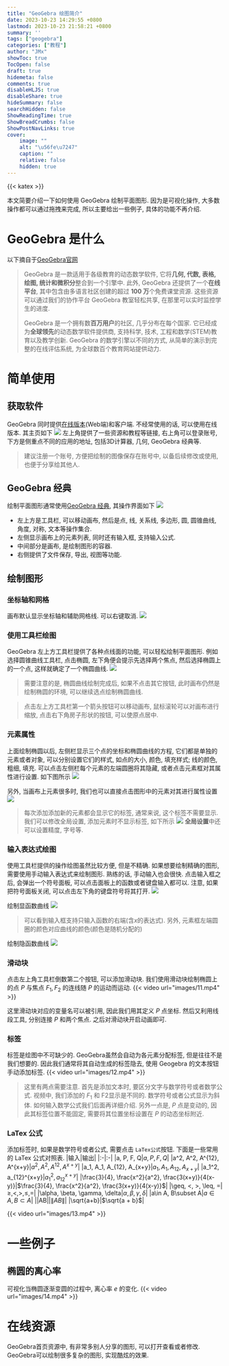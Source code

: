 ```yaml
---
title: "GeoGebra 绘图简介"
date: 2023-10-23 14:29:55 +0800
lastmod: 2023-10-23 21:58:21 +0800
summary: ''
tags: ["geogebra"]
categories: ["教程"]
author: "JMx"
showToc: true
TocOpen: false
draft: true
hidemeta: false
comments: true
disableHLJS: true 
disableShare: true
hideSummary: false
searchHidden: false
ShowReadingTime: true
ShowBreadCrumbs: false
ShowPostNavLinks: true
cover:
    image: ""  
    alt: "\u56fe\u7247"  
    caption: "" 
    relative: false 
    hidden: true 
---
```

{{< katex >}}

本文简要介绍一下如何使用 GeoGebra 绘制平面图形. 因为是可视化操作, 大多数操作都可以通过拖拽来完成, 所以主要给出一些例子, 具体的功能不再介绍.

# GeoGebra 是什么
以下摘自于[GeoGebra官网](https://www.geogebra.org/about)
> GeoGebra 是一款适用于各级教育的动态数学软件, 它将**几何, 代数, 表格, 绘图, 统计和微积分**整合到一个引擎中. 此外, GeoGebra 还提供了一个**在线平台**, 其中包含由多语言社区创建的超过 **100 万**个免费课堂资源. 这些资源可以通过我们的协作平台 GeoGebra 教室轻松共享, 在那里可以实时监控学生的进度.
>
> GeoGebra 是一个拥有数**百万用户**的社区, 几乎分布在每个国家. 它已经成为**全球领先**的动态数学软件提供商, 支持科学, 技术, 工程和数学(STEM)教育以及教学创新. GeoGebra 的数学引擎以不同的方式, 从简单的演示到完整的在线评估系统, 为全球数百个教育网站提供动力.

# 简单使用

## 获取软件
GeoGebra 同时提供[在线版本](https://www.geogebra.org)(Web端)和客户端. 不经常使用的话, 可以使用在线版本.
其主页如下
![](images/1.png)
左上角提供了一些资源和教程等链接, 右上角可以登录账号, 下方是侧重点不同的应用的地址, 包括3D计算器, 几何, GeoGebra 经典等. 

> 建议注册一个账号, 方便把绘制的图像保存在账号中, 以备后续修改或使用, 也便于分享给其他人.

## GeoGebra 经典
绘制平面图形通常使用[GeoGebra 经典](https://www.geogebra.org/classic), 其操作界面如下
![](images/2.gif)
- 左上方是工具栏, 可以移动画布, 然后是点, 线, 关系线, 多边形, 圆, 圆锥曲线, 角度, 对称, 文本等操作集合.
- 左侧显示画布上的元素列表, 同时还有输入框, 支持输入公式. 
- 中间部分是画布, 是绘制图形的容器.
- 右侧提供了文件保存, 导出, 视图等功能.

## 绘制图形

### 坐标轴和网格
画布默认显示坐标轴和辅助网格线. 可以右键取消.
![](images/3.gif)

### 使用工具栏绘图
GeoGebra 左上方工具栏提供了各种点线面的功能, 可以轻松绘制平面图形. 例如选择圆锥曲线工具栏, 点击椭圆, 左下角便会提示先选择两个焦点, 然后选择椭圆上的一个点, 这样就确定了一个椭圆曲线.
![](images/4.gif)

> 需要注意的是, 椭圆曲线绘制完成后, 如果不点击其它按钮, 此时画布仍然是绘制椭圆的环境, 可以继续选点绘制椭圆曲线. 

> 点击左上方工具栏第一个箭头按钮可以移动画布, 鼠标滚轮可以对画布进行缩放, 点击右下角房子形状的按钮, 可以使原点居中.

### 元素属性
上面绘制椭圆以后, 左侧栏显示三个点的坐标和椭圆曲线的方程, 它们都是单独的元素或者对象, 可以分别设置它们的样式, 如点的大小, 颜色, 填充样式; 线的颜色, 粗细, 填充.
可以点击左侧栏每个元素的左端圆圈将其隐藏, 或者点击元素框对其属性进行设置. 如下图所示
![](images/5.gif)

另外, 当画布上元素很多时, 我们也可以直接点击图形中的元素对其进行属性设置
![](images/7.gif)

> 每次添加添加新的元素都会显示它的标签, 通常来说, 这个标签不需要显示. 我们可以修改全局设置, 添加元素时不显示标签, 如下所示
![](images/6.gif)
 **全局设置**中还可以设置精度, 字号等.

### 输入表达式绘图
使用工具栏提供的操作绘图虽然比较方便, 但是不精确. 如果想要绘制精确的图形, 需要使用手动输入表达式来绘制图形. 熟练的话, 手动输入也会很快.
点击输入框之后, 会弹出一个符号面板, 可以点击面板上的函数或者键盘输入都可以. 注意, 如果把符号面板关闭, 可以点击左下角的键盘符号将其打开.
![](images/8.gif)

绘制显函数曲线
![](images/9.gif)
> 可以看到输入框支持只输入函数的右端(含$x$的表达式). 另外, 元素框左端圆圈的颜色对应曲线的颜色(颜色是随机分配的)

绘制隐函数曲线
![](images/10.gif)

### 滑动块
点击左上角工具栏倒数第二个按钮, 可以添加滑动块. 我们使用滑动块绘制椭圆上的点 $P$ 与焦点 $F_1,F_2$ 的连线随 $P$ 的运动而运动.
{{< video url="images/11.mp4" >}}

这里滑动块对应的变量名可以被引用, 因此我们用其定义 $P$ 点坐标. 然后又利用线段工具, 分别连接 $P$ 和两个焦点. 之后对滑动块开启动画即可.

### 标签
标签是绘图中不可缺少的. GeoGebra虽然会自动为各元素分配标签, 但是往往不是我们想要的. 因此我们通常将其自动生成的标签隐去, 使用 Geogebra 的文本按钮手动添加标签.
{{< video url="images/12.mp4" >}}

> 这里有两点需要注意. 首先是添加文本时, 要区分文字与数学符号或者数学公式. 视频中, 我们添加的 $F_1$ 和 F2显示是不同的. 数学符号或者公式显示为斜体. 如何输入数学公式我们后面再详细介绍. 另外一点是, $P$ 点是变动的, 因此其标签位置不能固定, 需要将其位置坐标设置在 $P$ 的动态坐标附近.

### LaTex 公式
添加标签时, 如果是数学符号或者公式, 需要点击 `LaTex公式`按钮. 下面是一些常用的 LaTex 公式对照表.
|输入|输出|
|:-|:-|
|a, P, F, Q|$a, P, F, Q$|
|a^2, A^2, A^{12}, A^{x+y}|$a^2, A^2, A^{12}, A^{x+y}$|
|a_1, A_1, A_{12}, A_{x+y}|$a_1, A_1, A_{12}, A_{x+y}$|
|a_1^2, a_{12}^{x+y}|$a_1^2, a_{12}^{x+y}$|
|\frac{3}{4}, \frac{x^2}{a^2}, \frac{3(x+y)}{4(x-y)}|$\frac{3}{4}, \frac{x^2}{a^2}, \frac{3(x+y)}{4(x-y)}$|
|\geq, <, >, \leq, =|$\geq, <, >, \leq, =$|
|\alpha, \beta, \gamma, \delta|$\alpha, \beta, \gamma, \delta$|
|a\in A, B\subset A|$a\in A, B\subset A$|
|\|AB\||$\|AB\|$|
|\sqrt{a+b}|$\sqrt{a + b}$|

{{< video url="images/13.mp4" >}}

# 一些例子
## 椭圆的离心率
可视化当椭圆逐渐变圆的过程中, 离心率 $e$ 的变化.
{{< video url="images/14.mp4" >}}


# 在线资源
GeoGebra首页资源中, 有非常多别人分享的图形, 可以打开查看或者修改. GeoGebra可以绘制很多复杂的图形, 实现酷炫的效果.
